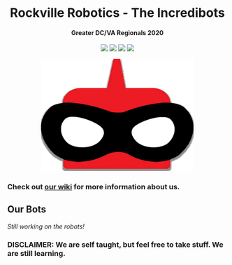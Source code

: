 <h1 align="center">Rockville Robotics - The Incredibots</h1>
<h4 align="center">Greater DC/VA Regionals 2020</h4>
<p align="center">
  <a href="https://www.rockvillerobotics.club/"><img src="https://img.shields.io/badge/Team_Number-0333-orange.svg" /></a>
  <a href="https://travis-ci.com/rockvillerobotics/Incredibots2020"><img src="https://travis-ci.com/rockvillerobotics/Incredibots2020.svg?branch=master" /></a>
  <a href="LICENSE.txt"><img src="https://img.shields.io/badge/License-GPL_3.0-lightgray.svg" /></a>
  <a href="https://gitpod.io/#https://github.com/rockvillerobotics/Incredibots2020"><img src="https://img.shields.io/badge/Gitpod-supported-blue?logo=gitpod" /></a>
</p>

<p align="center">
  <img src="photos/Just the eyes transparent.png" width="350"/></a>
</p>

### Check out [our wiki] for more information about us.
[our wiki]: https://github.com/RockvilleRobotics/Incredibots2020/wiki

## Our Bots
*Still working on the robots!*

### DISCLAIMER: We are self taught, but feel free to take stuff. We are still learning.
